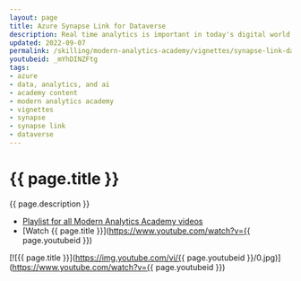 ```yaml
---
layout: page
title: Azure Synapse Link for Dataverse
description: Real time analytics is important in today's digital world and that's where Synapse Link for Dataverse can help connect Microsoft Dataverse to Azure Synapse Analytics for accelerate time to insight. In this session, we will explore how Synapse Link for Dataverse works, and how it can power near real time analytics on your business application data.
updated: 2022-09-07
permalink: /skilling/modern-analytics-academy/vignettes/synapse-link-dataverse
youtubeid: _mYhDINZFtg
tags: 
- azure
- data, analytics, and ai
- academy content
- modern analytics academy
- vignettes
- synapse
- synapse link
- dataverse
---
```


# {{ page.title }}

{{ page.description }}

* [Playlist for all Modern Analytics Academy videos](https://www.youtube.com/playlist?list=PL8_VXqhvJI9DtxeuFmmQ0V6Z_zL0MXnnI)
* [Watch {{ page.title }}](https://www.youtube.com/watch?v={{ page.youtubeid }})

[![{{ page.title }}](https://img.youtube.com/vi/{{ page.youtubeid }}/0.jpg)](https://www.youtube.com/watch?v={{ page.youtubeid }})